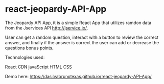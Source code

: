 # react-jeopardy-API-App


The Jeopardy API App, it is a simple React App that utilizes ramdon data from the Jservices API http://jservice.io/. 

User can get a random question, interact with a button to review the correct answer, and finally if the answer is correct the user can add or decrease the questions bonus points. 

Technologies used:

React CDN
javaScript
HTML 
CSS

Demo here: https://dasilvabrunotexas.github.io/react-jeopardy-API-App/
